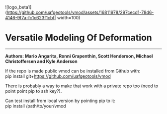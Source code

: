 
![logo_beta1](https://github.com/uafgeotools/vmod/assets/16811978/297cecd1-78d6-4146-9f7a-fc1c623f1cbf| width=100)
# Versatile Modeling Of Deformation

***

**Authors: Mario Angarita, Ronni Grapenthin, Scott Henderson, Michael Christoffersen and Kyle Anderson**

If the repo is made public vmod can be installed from Github with:  
pip install git+https://github.com/uafgeotools/vmod  
  
There is probably a way to make that work with a private repo too (need to point point pip to ssh key?).  
  
Can test install from local version by pointing pip to it:  
pip install /path/to/your/vmod
